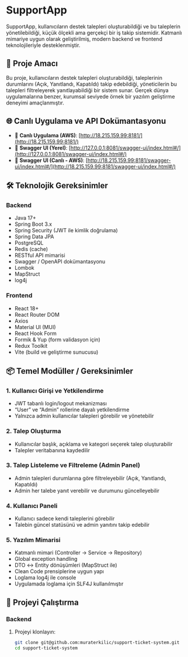 # SupportApp

SupportApp, kullanıcıların destek talepleri oluşturabildiği ve bu taleplerin yönetilebildiği, küçük ölçekli ama gerçekçi bir iş takip sistemidir. Katmanlı mimariye uygun olarak geliştirilmiş, modern backend ve frontend teknolojileriyle desteklenmiştir.

## 🎯 Proje Amacı

Bu proje, kullanıcıların destek talepleri oluşturabildiği, taleplerinin durumlarını (Açık, Yanıtlandı, Kapatıldı) takip edebildiği, yöneticilerin bu talepleri filtreleyerek yanıtlayabildiği bir sistem sunar. Gerçek dünya uygulamalarına benzer, kurumsal seviyede örnek bir yazılım geliştirme deneyimi amaçlanmıştır.

## 🌐 Canlı Uygulama ve API Dokümantasyonu

- 🔗 **Canlı Uygulama (AWS)**: [http://18.215.159.99:8181/](http://18.215.159.99:8181/)
- 📘 **Swagger UI (Yerel)**: [http://127.0.0.1:8081/swagger-ui/index.html#/](http://127.0.0.1:8081/swagger-ui/index.html#/)
- 📘 **Swagger UI (Canlı - AWS)**: [http://18.215.159.99:8181/swagger-ui/index.html#/](http://18.215.159.99:8181/swagger-ui/index.html#/)

## 🛠️ Teknolojik Gereksinimler

### Backend

- Java 17+
- Spring Boot 3.x
- Spring Security (JWT ile kimlik doğrulama)
- Spring Data JPA
- PostgreSQL
- Redis (cache)
- RESTful API mimarisi
- Swagger / OpenAPI dokümantasyonu
- Lombok
- MapStruct
- log4j

### Frontend

- React 18+
- React Router DOM
- Axios
- Material UI (MUI)
- React Hook Form
- Formik & Yup (form validasyon için)
- Redux Toolkit
- Vite (build ve geliştirme sunucusu)

## 📦 Temel Modüller / Gereksinimler

### 1. Kullanıcı Girişi ve Yetkilendirme
- JWT tabanlı login/logout mekanizması
- “User” ve “Admin” rollerine dayalı yetkilendirme
- Yalnızca admin kullanıcılar talepleri görebilir ve yönetebilir

### 2. Talep Oluşturma
- Kullanıcılar başlık, açıklama ve kategori seçerek talep oluşturabilir
- Talepler veritabanına kaydedilir

### 3. Talep Listeleme ve Filtreleme (Admin Panel)
- Admin talepleri durumlarına göre filtreleyebilir (Açık, Yanıtlandı, Kapatıldı)
- Admin her talebe yanıt verebilir ve durumunu güncelleyebilir

### 4. Kullanıcı Paneli
- Kullanıcı sadece kendi taleplerini görebilir
- Talebin güncel statüsünü ve admin yanıtını takip edebilir

### 5. Yazılım Mimarisi
- Katmanlı mimari (Controller → Service → Repository)
- Global exception handling
- DTO ↔ Entity dönüşümleri (MapStruct ile)
- Clean Code prensiplerine uygun yapı
- Loglama log4j ile console
- Uygulamada loglama için SLF4J kullanılmıştır

## 🚀 Projeyi Çalıştırma

### Backend

1. Projeyi klonlayın:
   ```bash
   git clone git@github.com:muraterkilic/support-ticket-system.git
   cd support-ticket-system

